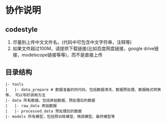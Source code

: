 # 协作说明

## codestyle
1. 尽量别上传中文文件名。(代码中可包含中文字符串，注释等)
2. 如果文件超过100M，请提供下载链接(比如百度网盘链接，google drive链接，modelscope链接等等)，而不是直接上传

## 目录结构
```
|- tools
|   |- data_prepare # 数据准备的的代码，包括数据清洗、数据预处理、数据格式转换等， 可以写好调用方法
|- data 所有数据，包括原始数据、预处理后的数据
|   |- raw_data 原始数据
|   |- processed_data 预处理后的数据
|- models 所有模型，包括预训练模型、微调模型、最终模型等
```


